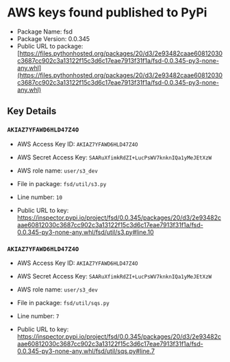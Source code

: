# AWS keys found published to PyPi

* Package Name: fsd
* Package Version: 0.0.345
* Public URL to package: [https://files.pythonhosted.org/packages/20/d3/2e93482caae60812030c3687cc902c3a13122f15c3d6c17eae7913f31f1a/fsd-0.0.345-py3-none-any.whl](https://files.pythonhosted.org/packages/20/d3/2e93482caae60812030c3687cc902c3a13122f15c3d6c17eae7913f31f1a/fsd-0.0.345-py3-none-any.whl)

## Key Details

### `AKIAZ7YFAWD6HLD47Z4O`

* AWS Access Key ID: `AKIAZ7YFAWD6HLD47Z4O`
* AWS Secret Access Key: `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` 
* AWS role name: `user/s3_dev`
* File in package: `fsd/util/s3.py`
* Line number: `10`

* Public URL to key: https://inspector.pypi.io/project/fsd/0.0.345/packages/20/d3/2e93482caae60812030c3687cc902c3a13122f15c3d6c17eae7913f31f1a/fsd-0.0.345-py3-none-any.whl/fsd/util/s3.py#line.10



### `AKIAZ7YFAWD6HLD47Z4O`

* AWS Access Key ID: `AKIAZ7YFAWD6HLD47Z4O`
* AWS Secret Access Key: `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` 
* AWS role name: `user/s3_dev`
* File in package: `fsd/util/sqs.py`
* Line number: `7`

* Public URL to key: https://inspector.pypi.io/project/fsd/0.0.345/packages/20/d3/2e93482caae60812030c3687cc902c3a13122f15c3d6c17eae7913f31f1a/fsd-0.0.345-py3-none-any.whl/fsd/util/sqs.py#line.7


